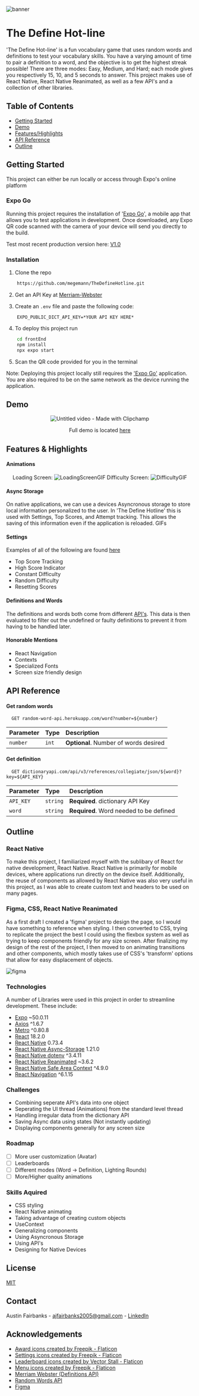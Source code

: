 ![banner](https://github.com/megemann/TheDefineHotline/assets/89821947/8207b37a-a9db-4e85-8188-ff58b74645c0)
# The Define Hot-line
'The Define Hot-line' is a fun vocabulary game that uses random words and definitions to test your vocabulary skills. You have a varying amount of time to pair a definition to a word, and the objective is to get the highest streak possible! There are three modes: Easy, Medium, and Hard; each mode gives you respectively 15, 10, and 5 seconds to answer. This project makes use of React Native, React Native Reanimated, as well as a few API's and a collection of other libraries.
## Table of Contents
* [Getting Started](#Getting-Started)
* [Demo](#Demo)
* [Features/Highlights](#Features-&-Highlights)
* [API Reference](#API-Reference)
* [Outline](#Outline)

## Getting Started
This project can either be run locally or access through Expo's online platform
### Expo Go

Running this project requires the installation of '[Expo Go][expoGo]', a mobile app that allows you to test applications in development. Once downloaded, any Expo QR code scanned with the camera of your device will send you directly to the build.

Test most recent production version here:
[V1.0][prodbuild]

### Installation
1. Clone the repo
```bash
    https://github.com/megemann/TheDefineHotline.git
```
2. Get an API Key at [Merriam-Webster][dictionaryAPI]

3. Create an `.env` file and paste the following code:
```.env
    EXPO_PUBLIC_DICT_API_KEY=*YOUR API KEY HERE*
``` 

4. To deploy this project run

```bash
    cd frontEnd
    npm install
    npx expo start
```

5. Scan the QR code provided for you in the terminal

Note: Deploying this project locally still requires the ['Expo Go'][expoGo] application. You are also required to be on the same network as the device running the application.


## Demo
<div align="center">
    
![Untitled video - Made with Clipchamp](https://github.com/megemann/TheDefineHotline/assets/89821947/bead94df-74ea-492e-a7c6-c684233711fa)

Full demo is located [here](https://github.com/megemann/TheDefineHotline/display/Videos-Gifs/DefineHotlineDemo.mp4)

</div>

## Features & Highlights
#### Animations

<div align="center">
    
Loading Screen:
![LoadingScreenGIF](https://github.com/megemann/TheDefineHotline/assets/89821947/64dbb780-977a-4bf9-8d86-620f3e49a18b)
Difficulty Screen:
![DifficultyGIF](https://github.com/megemann/TheDefineHotline/assets/89821947/4f773bc3-3d8d-4d30-89fd-d5b5b4246676)

</div>

#### Async Storage
On native applications, we can use a devices Asyncronous storage to store local information personalized to the user. In 'The Define Hotline' this is used with Settings, Top Scores, and Attempt tracking. This allows the saving of this information even if the application is reloaded.
GIFs
#### Settings
Examples of all of the following are found [here](https://github.com/megemann/TheDefineHotline/display/Videos-Gifs)
- Top Score Tracking
- High Score Indicator
- Constant Difficulty
- Random Difficulty
- Resetting Scores

#### Definitions and Words
The definitions and words both come from different [API's](#API-Reference). This data is then evaluated to filter out the undefined or faulty definitions to prevent it from having to be handled later.

#### Honorable Mentions
- React Navigation
- Contexts
- Specialized Fonts
- Screen size friendly design

## API Reference

#### Get random words

```http
  GET random-word-api.herokuapp.com/word?number=${number}
```

| Parameter | Type | Description                           |
| :-------- | :----| :-------------------------------------|
| `number` | `int` | **Optional**. Number of words desired |

#### Get definition

```http
  GET dictionaryapi.com/api/v3/references/collegiate/json/${word}?key=${API_KEY}
```

| Parameter | Type     | Description                       |
| :-------- | :------- | :-------------------------------- |
| `API_KEY`      | `string` | **Required**. dictionary API Key |
| `word`| `string` | **Required**. Word needed to be defined




## Outline
### React Native
To make this project, I familiarized myself with the sublibary of React for native development, React Native. React Native is primarily for mobile devices, where applications run directly on the device itself. Additionally, the reuse of components as allowed by React Native was also very useful in this project, as I was able to create custom text and headers to be used on many pages.

### Figma, CSS, React Native Reanimated
As a first draft I created a 'figma' project to design the page, so I would have something to reference when styling. I then converted to CSS, trying to replicate the project the best I could using the flexbox system as well as trying to keep components friendly for any size screen. After finalizing my design of the rest of the project, I then moved to on animating transitions and other components, which mostly takes use of CSS's 'transform' options that allow for easy displacement of objects.

![figma](https://github.com/megemann/TheDefineHotline/assets/89821947/1c5c620f-3783-4b99-896e-6186760afe1b)

### Technologies
A number of Libraries were used in this project in order to streamline development. These include:
- [Expo][expo] ~50.0.11
- [Axios][axios] ^1.6.7
- [Metro][metro] ^0.80.8
- [React][react] 18.2.0
- [React Native][reactNative] 0.73.4
- [React Native Async-Storage][reactNativeAsync] 1.21.0
- [React Native dotenv][reactNativedotenv] ^3.4.11
- [React Native Reanimated][reactNativeReanimated] ~3.6.2
- [React Native Safe Area Context][reactNativeSafeArea] ^4.9.0
- [React Navigation][reactNavigation] ^6.1.15

### Challenges

- Combining seperate API's data into one object
- Seperating the UI thread (Animations) from the standard level thread
- Handling irregular data from the dictionary API
- Saving Async data using states (Not instantly updating)
- Displaying components generally for any screen size


### Roadmap

- [ ] More user customization (Avatar)
- [ ] Leaderboards
- [ ] Different modes (Word -> Definition, Lighting Rounds)
- [ ] More/Higher quality animations

### Skills Aquired

- CSS styling
- React Native animating
- Taking advantage of creating custom objects
- UseContext
- Generalizing components
- Using Asyncronous Storage
- Using API's
- Designing for Native Devices

## License

[MIT](https://choosealicense.com/licenses/mit/)

## Contact

Austin Fairbanks - ajfairbanks2005@gmail.com - [LinkedIn](www.linkedin.com/in/ajf2005)

## Acknowledgements
- <a href="https://www.flaticon.com/free-icons/award" title="award icons">Award icons created by Freepik - Flaticon</a>
- <a href="https://www.flaticon.com/free-icons/settings" title="settings icons">Settings icons created by Freepik - Flaticon</a>
- <a href="https://www.flaticon.com/free-icons/leaderboard" title="leaderboard icons">Leaderboard icons created by Vector Stall - Flaticon</a>
- <a href="https://www.flaticon.com/free-icons/menu" title="menu icons">Menu icons created by Freepik - Flaticon</a>
- [Merriam Webster (Definitions API)][dictionaryAPI]
- [Random Words API][randomWords]
- [Figma][figma]

[prodbuild]: <https://expo.dev/preview/update?message=V1.0&updateRuntimeVersion=1.0.0&createdAt=2024-04-18T14%3A26%3A36.768Z&slug=exp&projectId=1daa38df-5825-4277-b301-9df435cee2bf&group=bf04e7c5-c219-403e-af4f-6bf581f3e14f> "Project in Expo"
[dictionaryAPI]: <https://dictionaryapi.com/> "Dictionary API"
[expoGo]: <https://expo.dev/go> "Expo Go"
[expo]: <https://expo.dev/> "Expo"
[axios]: <https://axios-http.com/docs/intro> "Axios"
[metro]: <https://docs.expo.dev/guides/customizing-metro/> "Metro"
[react]: <https://react.dev/> "React"
[reactNative]: <https://reactnative.dev/> "React Native"
[reactNativeAsync]: <https://docs.expo.dev/versions/latest/sdk/async-storage/> "Async Storage"
[reactNativedotenv]: <https://docs.expo.dev/guides/environment-variables/> "dotenv"
[reactNativeReanimated]: <https://docs.swmansion.com/react-native-reanimated/> "reanimated"
[reactNativeSafeArea]: <https://reactnative.dev/docs/safeareaview> "safe area"
[reactNavigation]: <https://reactnavigation.org/> "React Navigation"
[randomWords]: <https://random-word-api.herokuapp.com/home> "Random Words"
[figma]: <https://www.figma.com/> "Figma"

